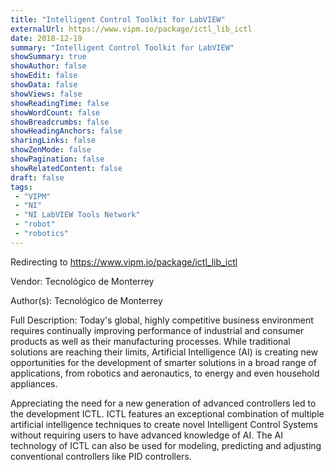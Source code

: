 ```yaml
---
title: "Intelligent Control Toolkit for LabVIEW"
externalUrl: https://www.vipm.io/package/ictl_lib_ictl
date: 2018-12-19
summary: "Intelligent Control Toolkit for LabVIEW"
showSummary: true
showAuthor: false
showEdit: false
showData: false
showViews: false
showReadingTime: false
showWordCount: false
showBreadcrumbs: false
showHeadingAnchors: false
sharingLinks: false
showZenMode: false
showPagination: false
showRelatedContent: false
draft: false
tags:
 - "VIPM"
 - "NI"
 - "NI LabVIEW Tools Network"
 - "robot"
 - "robotics"
---
```


Redirecting to https://www.vipm.io/package/ictl_lib_ictl

Vendor: Tecnológico de Monterrey

Author(s): Tecnológico de Monterrey
 
Full Description:
Today's global, highly competitive business environment requires continually improving performance of industrial and consumer products as well as their manufacturing processes. While traditional solutions are reaching their limits, Artificial Intelligence (AI) is creating new opportunities for the development of smarter solutions in a broad range of applications, from robotics and aeronautics, to energy and even household appliances. 

Appreciating the need for a new generation of advanced controllers led to the development ICTL. ICTL features an exceptional combination of multiple artificial intelligence techniques to create novel Intelligent Control Systems without requiring users to have advanced knowledge of AI. The AI technology of ICTL can also be used for modeling, predicting and adjusting conventional controllers like PID controllers.
